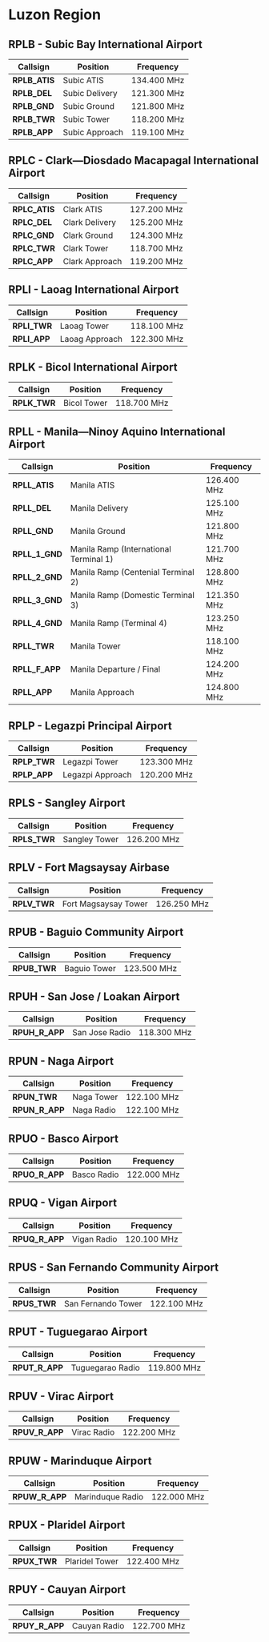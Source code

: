 # Luzon Region

## RPLB - Subic Bay International Airport
| Callsign | Position | Frequency |
| --- | --- | --- |
| **RPLB_ATIS** | Subic ATIS | 134.400 MHz |
| **RPLB_DEL** | Subic Delivery | 121.300 MHz |
| **RPLB_GND** | Subic Ground | 121.800 MHz |
| **RPLB_TWR** | Subic Tower | 118.200 MHz |
| **RPLB_APP** | Subic Approach | 119.100 MHz |

## RPLC - Clark—Diosdado Macapagal International Airport
| Callsign | Position | Frequency |
| --- | --- | --- |
| **RPLC_ATIS** | Clark ATIS | 127.200 MHz |
| **RPLC_DEL** | Clark Delivery | 125.200 MHz |
| **RPLC_GND** | Clark Ground | 124.300 MHz |
| **RPLC_TWR** | Clark Tower | 118.700 MHz |
| **RPLC_APP** | Clark Approach | 119.200 MHz |

## RPLI - Laoag International Airport
| Callsign | Position | Frequency |
| --- | --- | --- |
| **RPLI_TWR** | Laoag Tower | 118.100 MHz |
| **RPLI_APP** | Laoag Approach | 122.300 MHz |

## RPLK - Bicol International Airport
| Callsign | Position | Frequency |
| --- | --- | --- |
| **RPLK_TWR** | Bicol Tower | 118.700 MHz |

## RPLL - Manila—Ninoy Aquino International Airport
| Callsign | Position | Frequency |
| --- | --- | --- |
| **RPLL_ATIS** | Manila ATIS | 126.400 MHz |
| **RPLL_DEL** | Manila Delivery | 125.100 MHz |
| **RPLL_GND** | Manila Ground | 121.800 MHz |
| **RPLL_1_GND** | Manila Ramp (International Terminal 1) | 121.700 MHz |
| **RPLL_2_GND** | Manila Ramp (Centenial Terminal 2) | 128.800 MHz |
| **RPLL_3_GND** | Manila Ramp (Domestic Terminal 3) | 121.350 MHz |
| **RPLL_4_GND** | Manila Ramp (Terminal 4) | 123.250 MHz |
| **RPLL_TWR** | Manila Tower | 118.100 MHz |
| **RPLL_F_APP** | Manila Departure / Final | 124.200 MHz |
| **RPLL_APP** | Manila Approach | 124.800 MHz |

## RPLP - Legazpi Principal Airport
| Callsign | Position | Frequency |
| --- | --- | --- |
| **RPLP_TWR** | Legazpi Tower | 123.300 MHz |
| **RPLP_APP** | Legazpi Approach | 120.200 MHz |

## RPLS - Sangley Airport
| Callsign | Position | Frequency |
| --- | --- | --- |
| **RPLS_TWR** | Sangley Tower | 126.200 MHz |

## RPLV - Fort Magsaysay Airbase
| Callsign | Position | Frequency |
| --- | --- | --- |
| **RPLV_TWR** | Fort Magsaysay Tower | 126.250 MHz |

## RPUB - Baguio Community Airport
| Callsign | Position | Frequency |
| --- | --- | --- |
| **RPUB_TWR** | Baguio Tower | 123.500 MHz |

## RPUH - San Jose / Loakan Airport
| Callsign | Position | Frequency |
| --- | --- | --- |
| **RPUH_R_APP** | San Jose Radio | 118.300 MHz |

## RPUN - Naga Airport
| Callsign | Position | Frequency |
| --- | --- | --- |
| **RPUN_TWR** | Naga Tower | 122.100 MHz |
| **RPUN_R_APP** | Naga Radio | 122.100 MHz |

## RPUO - Basco Airport
| Callsign | Position | Frequency |
| --- | --- | --- |
| **RPUO_R_APP** | Basco Radio | 122.000 MHz |

## RPUQ - Vigan Airport
| Callsign | Position | Frequency |
| --- | --- | --- |
| **RPUQ_R_APP** | Vigan Radio | 120.100 MHz |

## RPUS - San Fernando Community Airport
| Callsign | Position | Frequency |
| --- | --- | --- |
| **RPUS_TWR** | San Fernando Tower | 122.100 MHz |

## RPUT - Tuguegarao Airport
| Callsign | Position | Frequency |
| --- | --- | --- |
| **RPUT_R_APP** | Tuguegarao Radio | 119.800 MHz |

## RPUV - Virac Airport
| Callsign | Position | Frequency |
| --- | --- | --- |
| **RPUV_R_APP** | Virac Radio | 122.200 MHz |

## RPUW - Marinduque Airport
| Callsign | Position | Frequency |
| --- | --- | --- |
| **RPUW_R_APP** | Marinduque Radio | 122.000 MHz |

## RPUX - Plaridel Airport
| Callsign | Position | Frequency |
| --- | --- | --- |
| **RPUX_TWR** | Plaridel Tower | 122.400 MHz |

## RPUY - Cauyan Airport
| Callsign | Position | Frequency |
| --- | --- | --- |
| **RPUY_R_APP** | Cauyan Radio | 122.700 MHz |